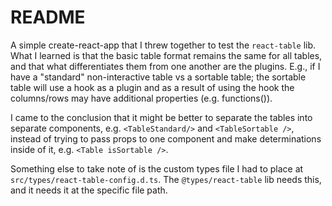 # README

A simple create-react-app that I threw together to test the `react-table` lib. What I learned is that the basic table format remains the same for all
tables, and that what differentiates them from one another are the plugins. E.g., if I have a "standard" non-interactive table vs a sortable table;
the sortable table will use a hook as a plugin and as a result of using the hook the columns/rows may have additional properties (e.g. functions()).

I came to the conclusion that it might be better to separate the tables into separate components, e.g. `<TableStandard/>` and `<TableSortable />`,
instead of trying to pass props to one component and make determinations inside of it, e.g. `<Table isSortable />`.

Something else to take note of is the custom types file I had to place at `src/types/react-table-config.d.ts`. The `@types/react-table` lib needs this, and it needs it at the specific file path.

